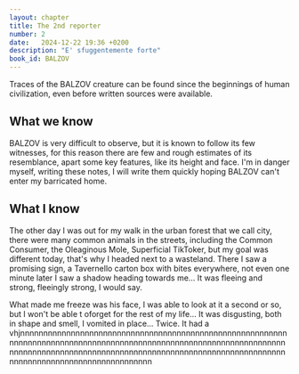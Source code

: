 ```yaml
---
layout: chapter
title: The 2nd reporter
number: 2
date:   2024-12-22 19:36 +0200
description: "E' sfuggentemente forte"
book_id: BALZOV
---
```


Traces of the BALZOV creature can be found since the beginnings of human civilization, even before written sources were available.

## What we know

BALZOV is very difficult to observe, but it is known to follow its few witnesses, for this reason there are few and rough estimates of its resemblance, apart some key features, like its height and face. I'm in danger myself, writing these notes, I will write them quickly hoping BALZOV can't enter my barricated home.

## What I know

The other day I was out for my walk in the urban forest that we call city, there were many common animals in the streets, including the Common Consumer, the Oleaginous Mole, Superficial TikToker, but my goal was different today, that's why I headed next to a wasteland. There I saw a promising sign, a Tavernello carton box with bites everywhere, not even one minute later I saw a shadow heading towards me... It was fleeing and strong, fleeingly strong, I would say.

What made me freeze was his face, I was able to look at it a second or so, but  I won't be able t oforget for the rest of my life... It was disgusting, both in shape and smell, I vomited in place... Twice. It had a vhjnnnnnnnnnnnnnnnnnnnnnnnnnnnnnnnnnnnnnnnnnnnnnnnnnnnnnnnnnnnnnnnnnnnnnnnnnnnnnnnnnnnnnnnnnnnnnnnnnnnnnnnnnnnnnnnnnnnnnnnnnnnnnnnnnnnnnnnnnnnnnnnnnnnnnnnnnnnnnnnnnnnnnnnnnnnnnnnnnnnnnnnnnnnnnnnnnnnnnnnnnnnnnnnnn
